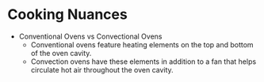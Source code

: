# Cooking Nuances

- Conventional Ovens vs Convectional Ovens
  - Conventional ovens feature heating elements on the top and bottom of the oven cavity.
  - Convection ovens have these elements in addition to a fan that helps circulate hot air throughout the oven cavity.
